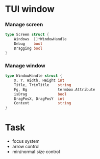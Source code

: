 # TUI window
### Manage screen
```go
type Screen struct {
	Windows  []*WindowHandle
	Debug    bool
	Dragging bool
}
```
### Manage window
```go
type WindowHandle struct {
	X, Y, Width, Height int
	Title, TrimTitle    string
	Fg, Bg              termbox.Attribute
	isDrag              bool
	DragPosX, DragPosY  int
	Content             string
}
```

# Task
- focus system
- arrow control
- min/normal size control
